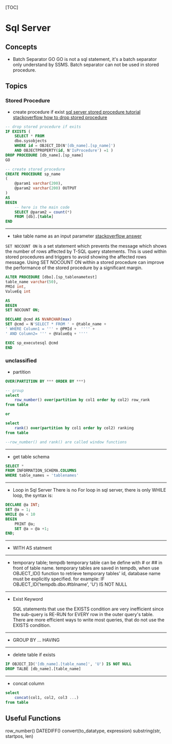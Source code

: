

[TOC]

# Sql Server

## Concepts

* Batch Separator GO
  GO is not a sql statement, it's a batch separator only understand by SSMS.
  Batch separator can not be used in stored procedure.

## Topics

### Stored Procedure

* create procedure if exist
  [sql server stored procedure tutorial](https://www.mssqltips.com/sqlservertutorial/160/sql-server-stored-procedure-tutorial/)
  [stackoverflow how to drop stored procedure](https://stackoverflow.com/questions/3386994/what-is-the-syntax-to-drop-a-stored-procedure-in-sql-server-2000)
```sql
-- drop stored procedure if exits
IF EXISTS (
    SELECT * FROM
    dbo.sysobjects
    WHERE id = OBJECT_ID(N'[db_name].[sp_name]')
    AND OBJECTPROPERTY(id, N'IsProcedure') =1 )
DROP PROCEDURE [db_name].[sp_name]
GO

-- create stored procedure
CREATE PROCEDURE sp_name
(
    @param1 varchar(200),
    @param2 varchar(200) OUTPUT
)
AS
BEGIN
    -- here is the main code
    SELECT @param2 = count(*)
    FROM [db].[table]
END
```

--------------------
* take table name as an input parameter
  [stackoverflow answer](https://stackoverflow.com/questions/22105121/how-to-take-table-name-as-an-input-parameter-to-the-stored-procedure)

``SET NOCOUNT ON`` is a set statement which prevents the message which shows the number of rows affected by T-SQL query statements. This is used within stored procedures and triggers to avoid showing the affected rows message. Using SET NOCOUNT ON within a stored procedure can improve the performance of the stored procedure by a significant margin.

```sql
ALTER PROCEDURE [dbo].[sp_tablenametest]
table_name varchar(50),
PMId int,
ValueEq int

AS
BEGIN
SET NOCOUNT ON;

DECLARE @cmd AS NVARCHAR(max)
SET @cmd = N'SELECT * FROM ' + @table_name + 
' WHERE Column1 = ''' + @PMId +  '''' +
' AND Column2= ''' + @ValueEq + ''''

EXEC sp_executesql @cmd 
END
```

### unclassified

* partition
```sql
OVER(PARTITION BY *** ORDER BY ***)

-- group
select
	row_number() over(partition by col1 order by col2) row_rank
from table

or

select 
	rank() over(partition by col1 order by col2) ranking
from table

--row_number() and rank() are called window functions
```
--------
* get table schema
```sql
SELECT *
FROM INFORMATION_SCHEMA.COLUMNS
WHERE table_names = 'tablenames'
```
--------
* Loop in Sql Server
  There is no For loop in sql server, there is only WHILE loop, the syntax is:
```sql
DECLARE @a INT;
SET @a = 1;
WHILE @a < 10
BEGIN
	PRINT @a;
	SET @a = @a +1;
END;
```
--------
* WITH AS statment

------------
* temporary table; tempdb
  temporary table can be define with # or ## in front of table name.
  temporary tables are saved in tempdb, when use OBJECT_ID() function
  to retrieve temporary tables' id, database name must be explicitly specified.
  for example: IF OBJECT_ID('tempdb.dbo.#tblname', 'U') IS NOT NULL

-------------
* Exist Keyword

  SQL statements that use the EXISTS condition are very inefficient since the sub-query is RE-RUN for EVERY row in the outer query's table. 
  There are more efficient ways to write most queries, that do not use the EXISTS condition.

------------
* GROUP BY ... HAVING

------------
* delete table if exists
```sql
IF OBJECT_ID('[db_name].[table_name]', 'U') IS NOT NULL
DROP TALBE [db_name].[table_name]
```

----------
* concat column

```sql
select
	concat(col1, col2, col3 ...)
from table
```

## Useful Functions

row_number()
DATEDIFF()
convert(to_datatype, expression)
substring(str, startpos, len)



















